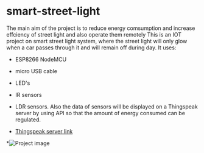 # smart-street-light
The main aim of the project is to reduce energy comsumption and increase effciency of street light and also operate them remotely
This is an IOT project on smart street light system, where the street light will only glow when a car passes
through it and will remain off during day. 
It uses:
* ESP8266 NodeMCU
* micro USB cable
* LED's
* IR sensors 
* LDR 
sensors. Also the data of sensors will be displayed on a Thingspeak server by using API so that the amount of energy consumed
can be regulated. 

* [Thingspeak server link](https://thingspeak.com/channels/1256374)

*![Project image]()
